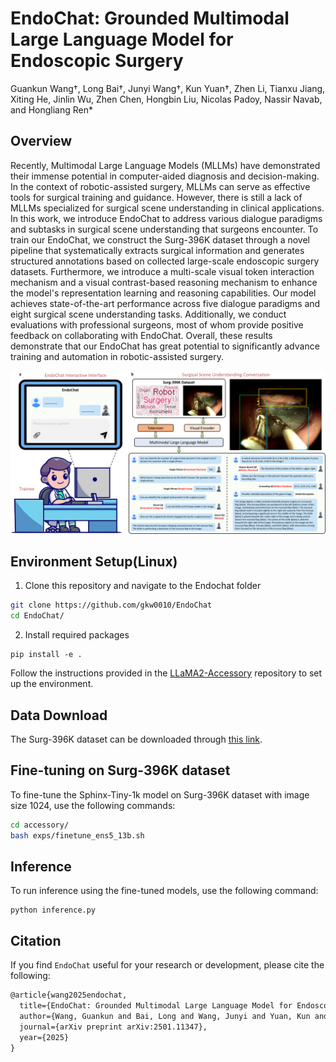 # EndoChat: Grounded Multimodal Large Language Model for Endoscopic Surgery
Guankun Wang†, Long Bai†, Junyi Wang†, Kun Yuan†, Zhen Li, Tianxu Jiang, Xiting He, Jinlin Wu, Zhen Chen, Hongbin Liu, Nicolas Padoy, Nassir Navab, and Hongliang Ren* <br/>

## Overview
Recently, Multimodal Large Language Models (MLLMs) have demonstrated their immense potential in computer-aided diagnosis and decision-making. In the context of robotic-assisted surgery, MLLMs can serve as effective tools for surgical training and guidance. However, there is still a lack of MLLMs specialized for surgical scene understanding in clinical applications. In this work, we introduce EndoChat to address various dialogue paradigms and subtasks in surgical scene understanding that surgeons encounter. To train our EndoChat, we construct the Surg-396K dataset through a novel pipeline that systematically extracts surgical information and generates structured annotations based on collected large-scale endoscopic surgery datasets. Furthermore, we introduce a multi-scale visual token interaction mechanism and a visual contrast-based reasoning mechanism to enhance the model's representation learning and reasoning capabilities. Our model achieves state-of-the-art performance across five dialogue paradigms and eight surgical scene understanding tasks. Additionally, we conduct evaluations with professional surgeons, most of whom provide positive feedback on collaborating with EndoChat. Overall, these results demonstrate that our EndoChat has great potential to significantly advance training and automation in robotic-assisted surgery.
<p align="center">
  <img 
    width="1000"
    src="./figures/overview.png"
  >
</p>



## Environment Setup(Linux)
1. Clone this repository and navigate to the Endochat folder
```bash
git clone https://github.com/gkw0010/EndoChat
cd EndoChat/
```

2. Install required packages
```Shell
pip install -e .
```
Follow the instructions provided in the [LLaMA2-Accessory](https://github.com/Alpha-VLLM/LLaMA2-Accessory) repository to set up the environment.

## Data Download
The Surg-396K dataset can be downloaded through [this link](https://mycuhk-my.sharepoint.com/:f:/g/personal/1155180074_link_cuhk_edu_hk/Eo_sCGxP1ZRKu72NT10fQhkBrJCg9brRs_D_peG7EaxPIg?e=nVvOyQ).

## Fine-tuning on Surg-396K dataset
To fine-tune the Sphinx-Tiny-1k model on Surg-396K dataset with image size 1024, use the following commands:
```bash
cd accessory/
bash exps/finetune_ens5_13b.sh
```
## Inference
To run inference using the fine-tuned models, use the following command:
```Shell
python inference.py
```
## Citation

If you find ``EndoChat`` useful for your research or development, please cite the following:

```latex
@article{wang2025endochat,
  title={EndoChat: Grounded Multimodal Large Language Model for Endoscopic Surgery},
  author={Wang, Guankun and Bai, Long and Wang, Junyi and Yuan, Kun and Li, Zhen and Jiang, Tianxu and He, Xiting and Wu, Jinlin and Chen, Zhen and Lei, Zhen and others},
  journal={arXiv preprint arXiv:2501.11347},
  year={2025}
}
```




